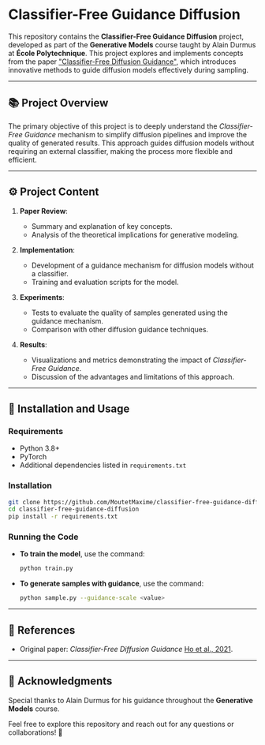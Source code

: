 # Classifier-Free Guidance Diffusion

This repository contains the **Classifier-Free Guidance Diffusion** project, developed as part of the **Generative Models** course taught by Alain Durmus at **École Polytechnique**. This project explores and implements concepts from the paper ["Classifier-Free Diffusion Guidance"](https://arxiv.org/abs/2101.04775), which introduces innovative methods to guide diffusion models effectively during sampling.

---

## 📚 Project Overview
The primary objective of this project is to deeply understand the *Classifier-Free Guidance* mechanism to simplify diffusion pipelines and improve the quality of generated results. This approach guides diffusion models without requiring an external classifier, making the process more flexible and efficient.

---

## ⚙️ Project Content
1. **Paper Review**:
   - Summary and explanation of key concepts.
   - Analysis of the theoretical implications for generative modeling.

2. **Implementation**:
   - Development of a guidance mechanism for diffusion models without a classifier.
   - Training and evaluation scripts for the model.

3. **Experiments**:
   - Tests to evaluate the quality of samples generated using the guidance mechanism.
   - Comparison with other diffusion guidance techniques.

4. **Results**:
   - Visualizations and metrics demonstrating the impact of *Classifier-Free Guidance*.
   - Discussion of the advantages and limitations of this approach.

---


## 🚀 Installation and Usage

### Requirements
- Python 3.8+
- PyTorch
- Additional dependencies listed in `requirements.txt`

### Installation
```bash
git clone https://github.com/MoutetMaxime/classifier-free-guidance-diffusion.git
cd classifier-free-guidance-diffusion
pip install -r requirements.txt
```


### Running the Code

- **To train the model**, use the command:
  ```bash
  python train.py
  ```


- **To generate samples with guidance**, use the command:
  ```bash
  python sample.py --guidance-scale <value>
  ```


---


## 📖 References
- Original paper: *Classifier-Free Diffusion Guidance* [Ho et al., 2021](https://arxiv.org/abs/2101.04775).

---

## 🙌 Acknowledgments
Special thanks to Alain Durmus for his guidance throughout the **Generative Models** course.

Feel free to explore this repository and reach out for any questions or collaborations! 🚀

